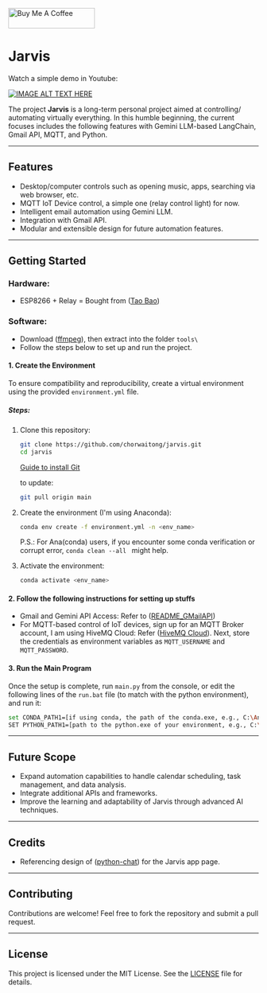 <a href="https://www.buymeacoffee.com/chorwaitong" target="_blank"><img src="https://cdn.buymeacoffee.com/buttons/default-orange.png" alt="Buy Me A Coffee" height="41" width="174"></a>

# Jarvis

Watch a simple demo in Youtube:

[![IMAGE ALT TEXT HERE](https://img.youtube.com/vi/gwRaSlDPZv8/0.jpg)](https://www.youtube.com/watch?v=gwRaSlDPZv8&ab_channel=ChorWT)

The project **Jarvis** is a long-term personal project aimed at controlling/ automating virtually everything. In this humble beginning, the current focuses includes the following features with Gemini LLM-based LangChain, Gmail API, MQTT, and Python.

---

## Features
- Desktop/computer controls such as opening music, apps, searching via web browser, etc.
- MQTT IoT Device control, a simple one (relay control light) for now.
- Intelligent email automation using Gemini LLM.
- Integration with Gmail API.
- Modular and extensible design for future automation features.

---

## Getting Started

### Hardware:
- ESP8266 + Relay = Bought from ([Tao Bao](https://e.tb.cn/h.TkVHVR1RKvf5a5o?tk=tzGLedFIfD3))
  
### Software:
- Download ([ffmpeg](https://www.ffmpeg.org/download.html)), then extract into the folder `tools\`
- Follow the steps below to set up and run the project.

#### 1. Create the Environment

To ensure compatibility and reproducibility, create a virtual environment using the provided `environment.yml` file.

##### Steps:
1. Clone this repository:
   ```bash
   git clone https://github.com/chorwaitong/jarvis.git
   cd jarvis
   ```
   [Guide to install Git](https://github.com/git-guides/install-git)

   to update:
   ```bash
   git pull origin main
   ```
   
3. Create the environment (I'm using Anaconda):
   ```bash
   conda env create -f environment.yml -n <env_name>
   ```
   P.S.: For Ana(conda) users, if you encounter some conda verification or corrupt error, ```conda clean --all ``` might help.
4. Activate the environment:
   ```bash
   conda activate <env_name>
   ```

#### 2. Follow the following instructions for setting up stuffs
- Gmail and Gemini API Access: Refer to ([README_GMailAPI](https://github.com/chorwaitong/jarvis/blob/main/README_GMailAutomate.md))
- For MQTT-based control of IoT devices, sign up for an MQTT Broker account, I am using HiveMQ Cloud: Refer ([HiveMQ Cloud](https://docs.hivemq.com/hivemq-cloud/quick-start-guide.html)). Next, store the credentials as environment variables as `MQTT_USERNAME` and `MQTT_PASSWORD`.  
  
#### 3. Run the Main Program

Once the setup is complete, run `main.py` from the console, 
or
edit the following lines of the `run.bat` file (to match with the python environment), and run it:
   ```bash
set CONDA_PATH1=[if using conda, the path of the conda.exe, e.g., C:\Anaconda\condabin\conda]
SET PYTHON_PATH1=[path to the python.exe of your environment, e.g., C:\Anaconda\envs\jarvis\python.exe]
   ```

---

## Future Scope
- Expand automation capabilities to handle calendar scheduling, task management, and data analysis.
- Integrate additional APIs and frameworks.
- Improve the learning and adaptability of Jarvis through advanced AI techniques.

---
## Credits
- Referencing design of ([python-chat](https://github.com/burakorkmez/python-chat)) for the Jarvis app page.

---
## Contributing
Contributions are welcome! Feel free to fork the repository and submit a pull request.

---

## License
This project is licensed under the MIT License. See the [LICENSE](LICENSE) file for details.

